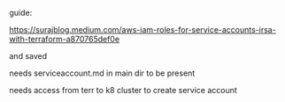 guide:

https://surajblog.medium.com/aws-iam-roles-for-service-accounts-irsa-with-terraform-a870765def0e

and saved



needs serviceaccount.md in main dir to be present


needs access from terr to k8 cluster  to create service account



